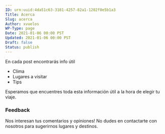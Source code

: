 ```yaml
---
ID: urn:uuid:4da51c63-3181-4257-82a1-1202f0e5b1a3
Title: Acerca
Slug: acerca
Author: xvuelos
WP-Type: page
Date: 2021-01-06 00:00 PST
Updated: 2021-01-06 00:00 PST
Draft: false
Status: publish
---
```


En cada post encontrarás info útil

- Clima
- Lugares a visitar
- Tips

Esperamos que encuentres toda esta información útil a la hora de elegir tu viaje.

### Feedback

Nos interesan tus comentarios y opiniones! No dudes en contactarte con nosotros para sugerirnos lugares y destinos.
